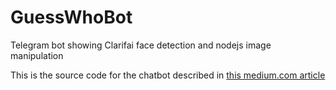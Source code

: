 # GuessWhoBot
Telegram bot showing Clarifai face detection and nodejs image manipulation

This is the source code for the chatbot described in [this medium.com article](https://medium.com/@davidniki02/guess-who-a-chatbot-for-face-detection-and-image-blurring-with-pure-node-js-2c3833835ea1)